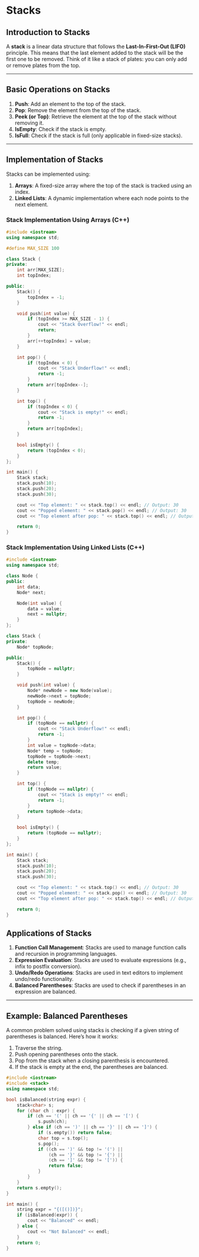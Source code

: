 # Stacks

## Introduction to Stacks
A **stack** is a linear data structure that follows the **Last-In-First-Out (LIFO)** principle. This means that the last element added to the stack will be the first one to be removed. Think of it like a stack of plates: you can only add or remove plates from the top.

---

## Basic Operations on Stacks
1. **Push**: Add an element to the top of the stack.
2. **Pop**: Remove the element from the top of the stack.
3. **Peek (or Top)**: Retrieve the element at the top of the stack without removing it.
4. **IsEmpty**: Check if the stack is empty.
5. **IsFull**: Check if the stack is full (only applicable in fixed-size stacks).

---

## Implementation of Stacks
Stacks can be implemented using:
1. **Arrays**: A fixed-size array where the top of the stack is tracked using an index.
2. **Linked Lists**: A dynamic implementation where each node points to the next element.

### Stack Implementation Using Arrays (C++)
```cpp
#include <iostream>
using namespace std;

#define MAX_SIZE 100

class Stack {
private:
    int arr[MAX_SIZE];
    int topIndex;

public:
    Stack() {
        topIndex = -1;
    }

    void push(int value) {
        if (topIndex >= MAX_SIZE - 1) {
            cout << "Stack Overflow!" << endl;
            return;
        }
        arr[++topIndex] = value;
    }

    int pop() {
        if (topIndex < 0) {
            cout << "Stack Underflow!" << endl;
            return -1;
        }
        return arr[topIndex--];
    }

    int top() {
        if (topIndex < 0) {
            cout << "Stack is empty!" << endl;
            return -1;
        }
        return arr[topIndex];
    }

    bool isEmpty() {
        return (topIndex < 0);
    }
};

int main() {
    Stack stack;
    stack.push(10);
    stack.push(20);
    stack.push(30);

    cout << "Top element: " << stack.top() << endl; // Output: 30
    cout << "Popped element: " << stack.pop() << endl; // Output: 30
    cout << "Top element after pop: " << stack.top() << endl; // Output: 20

    return 0;
}
```

### Stack Implementation Using Linked Lists (C++)
```cpp
#include <iostream>
using namespace std;

class Node {
public:
    int data;
    Node* next;

    Node(int value) {
        data = value;
        next = nullptr;
    }
};

class Stack {
private:
    Node* topNode;

public:
    Stack() {
        topNode = nullptr;
    }

    void push(int value) {
        Node* newNode = new Node(value);
        newNode->next = topNode;
        topNode = newNode;
    }

    int pop() {
        if (topNode == nullptr) {
            cout << "Stack Underflow!" << endl;
            return -1;
        }
        int value = topNode->data;
        Node* temp = topNode;
        topNode = topNode->next;
        delete temp;
        return value;
    }

    int top() {
        if (topNode == nullptr) {
            cout << "Stack is empty!" << endl;
            return -1;
        }
        return topNode->data;
    }

    bool isEmpty() {
        return (topNode == nullptr);
    }
};

int main() {
    Stack stack;
    stack.push(10);
    stack.push(20);
    stack.push(30);

    cout << "Top element: " << stack.top() << endl; // Output: 30
    cout << "Popped element: " << stack.pop() << endl; // Output: 30
    cout << "Top element after pop: " << stack.top() << endl; // Output: 20

    return 0;
}
```

## Applications of Stacks
1. **Function Call Management**: Stacks are used to manage function calls and recursion in programming languages.
2. **Expression Evaluation**: Stacks are used to evaluate expressions (e.g., infix to postfix conversion).
3. **Undo/Redo Operations**: Stacks are used in text editors to implement undo/redo functionality.
4. **Balanced Parentheses**: Stacks are used to check if parentheses in an expression are balanced.

---

## Example: Balanced Parentheses
A common problem solved using stacks is checking if a given string of parentheses is balanced. Here’s how it works:
1. Traverse the string.
2. Push opening parentheses onto the stack.
3. Pop from the stack when a closing parenthesis is encountered.
4. If the stack is empty at the end, the parentheses are balanced.

```cpp
#include <iostream>
#include <stack>
using namespace std;

bool isBalanced(string expr) {
    stack<char> s;
    for (char ch : expr) {
        if (ch == '(' || ch == '{' || ch == '[') {
            s.push(ch);
        } else if (ch == ')' || ch == '}' || ch == ']') {
            if (s.empty()) return false;
            char top = s.top();
            s.pop();
            if ((ch == ')' && top != '(') || 
                (ch == '}' && top != '{') || 
                (ch == ']' && top != '[')) {
                return false;
            }
        }
    }
    return s.empty();
}

int main() {
    string expr = "{([()])}";
    if (isBalanced(expr)) {
        cout << "Balanced" << endl;
    } else {
        cout << "Not Balanced" << endl;
    }
    return 0;
}